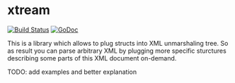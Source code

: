xtream
======

[![Build Status](https://travis-ci.org/goxmpp/xtream.svg?branch=master)](https://travis-ci.org/goxmpp/xtream)
[![GoDoc](https://godoc.org/github.com/goxmpp/xtream?status.png)](http://godoc.org/github.com/goxmpp/xtream)

This is a library which allows to plug structs into XML unmarshaling tree. So as result you can parse arbitrary XML by plugging more specific sturctures describing some parts of this XML document on-demand.

TODO: add examples and better explanation
